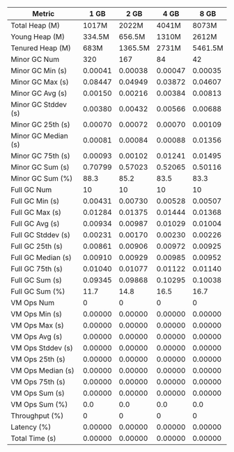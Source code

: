 | Metric | 1 GB | 2 GB | 4 GB | 8 GB |
|------|----|----|----|----|
| Total Heap (M) | 1017M | 2022M | 4041M | 8073M |
| Young Heap (M) | 334.5M | 656.5M | 1310M | 2612M |
| Tenured Heap (M) | 683M | 1365.5M | 2731M | 5461.5M |
| Minor GC Num | 320 | 167 | 84 | 42 |
| Minor GC Min (s) | 0.00041 | 0.00038 | 0.00047 | 0.00035 |
| Minor GC Max (s) | 0.08447 | 0.04949 | 0.03872 | 0.04607 |
| Minor GC Avg (s) | 0.00150 | 0.00216 | 0.00384 | 0.00813 |
| Minor GC Stddev (s) | 0.00380 | 0.00432 | 0.00566 | 0.00688 |
| Minor GC 25th (s) | 0.00070 | 0.00072 | 0.00070 | 0.00109 |
| Minor GC Median (s) | 0.00081 | 0.00084 | 0.00088 | 0.01356 |
| Minor GC 75th (s) | 0.00093 | 0.00102 | 0.01241 | 0.01495 |
| Minor GC Sum (s) | 0.70799 | 0.57023 | 0.52065 | 0.50116 |
| Minor GC Sum (%) | 88.3 | 85.2 | 83.5 | 83.3 |
| Full GC Num | 10 | 10 | 10 | 10 |
| Full GC Min (s) | 0.00431 | 0.00730 | 0.00528 | 0.00507 |
| Full GC Max (s) | 0.01284 | 0.01375 | 0.01444 | 0.01368 |
| Full GC Avg (s) | 0.00934 | 0.00987 | 0.01029 | 0.01004 |
| Full GC Stddev (s) | 0.00231 | 0.00170 | 0.00230 | 0.00226 |
| Full GC 25th (s) | 0.00861 | 0.00906 | 0.00972 | 0.00925 |
| Full GC Median (s) | 0.00910 | 0.00929 | 0.00985 | 0.00952 |
| Full GC 75th (s) | 0.01040 | 0.01077 | 0.01122 | 0.01140 |
| Full GC Sum (s) | 0.09345 | 0.09868 | 0.10295 | 0.10038 |
| Full GC Sum (%) | 11.7 | 14.8 | 16.5 | 16.7 |
| VM Ops Num | 0 | 0 | 0 | 0 |
| VM Ops Min (s) | 0.00000 | 0.00000 | 0.00000 | 0.00000 |
| VM Ops Max (s) | 0.00000 | 0.00000 | 0.00000 | 0.00000 |
| VM Ops Avg (s) | 0.00000 | 0.00000 | 0.00000 | 0.00000 |
| VM Ops Stddev (s) | 0.00000 | 0.00000 | 0.00000 | 0.00000 |
| VM Ops 25th (s) | 0.00000 | 0.00000 | 0.00000 | 0.00000 |
| VM Ops Median (s) | 0.00000 | 0.00000 | 0.00000 | 0.00000 |
| VM Ops 75th (s) | 0.00000 | 0.00000 | 0.00000 | 0.00000 |
| VM Ops Sum (s) | 0.00000 | 0.00000 | 0.00000 | 0.00000 |
| VM Ops Sum (%) | 0.0 | 0.0 | 0.0 | 0.0 |
| Throughput (%) | 0 | 0 | 0 | 0 |
| Latency (%) | 0.00000 | 0.00000 | 0.00000 | 0.00000 |
| Total Time (s) | 0.00000 | 0.00000 | 0.00000 | 0.00000 |
